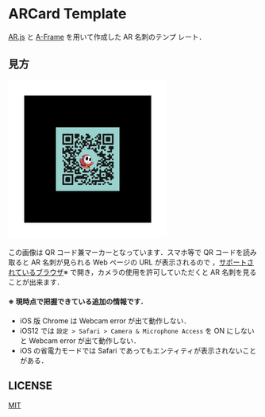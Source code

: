 # ARCard Template

[AR.js](https://github.com/jeromeetienne/AR.js) と
[A-Frame](https://github.com/aframevr/aframe/) を用いて作成した AR 名刺のテンプ
レート．

## 見方

<img src="https://github.com/5ebec/arcard/blob/master/src/assets/marker/marker.png" width="320">

この画像は QR コード兼マーカーとなっています．スマホ等で QR コードを読み取ると
AR 名刺が見られる Web ページの URL が表示されるので
，[サポートされているブラウザ](https://github.com/jeromeetienne/AR.js/#browser-support)※
で開き，カメラの使用を許可していただくと AR 名刺を見ることが出来ます．

#### ※ 現時点で把握できている追加の情報です．

- iOS 版 Chrome は Webcam error が出て動作しない．
- iOS12 では `設定 > Safari > Camera & Microphone Access` を ON にしないと
  Webcam error が出て動作しない．
- iOS の省電力モードでは Safari であってもエンティティが表示されないことがある．

## LICENSE

[MIT](LICENSE)
